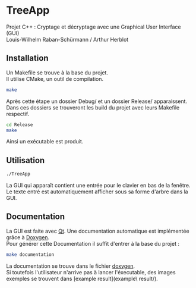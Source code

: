 # TreeApp

Projet C++ : Cryptage et décryptage avec une Graphical User Interface (GUI)  
Louis-Wilhelm Raban-Schürmann / Arthur Herblot  

## Installation

Un Makefile se trouve à la base du projet.  
Il utilise CMake, un outil de compilation.
```bash
make
```
Après cette étape un dossier Debug/ et un dossier Release/ apparaissent.  
Dans ces dossiers se trouveront les build du projet avec leurs Makefile respectif.
```bash
cd Release
make
```
Ainsi un exécutable est produit.

## Utilisation

```bash
./TreeApp
```
La GUI qui apparaît contient une entrée pour le clavier en bas de la fenêtre.  
Le texte entré est automatiquement afficher sous sa forme d'arbre dans la GUI.

## Documentation

La GUI est faite avec [Qt](https://www.qt.io/).
Une documentation automatique est implémentée grâce à [Doxygen](https://www.doxygen.nl/index.html).  
Pour générer cette Documentation il suffit d'entrer à la base du projet : 
```bash
make documentation
```
La documentation se trouve dans le fichier [doxygen](/doxygen).  
Si toutefois l'utilisateur n'arrive pas à lancer l'éxecutable, des images exemples se trouvent dans [example result](example\ result/).